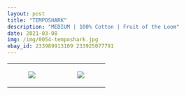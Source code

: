 ```yaml
---
layout: post
title: "TEMPOSHARK"
description: "MEDIUM | 100% Cotton | Fruit of the Loom"
date: 2021-03-08
img: /img/0054-temposhark.jpg
ebay_id: 233989913109 233925077791
---
```




<table style="width:100%;"><tr><td style="vertical-align:top;">
      <figure class="tmblr-full" data-orig-height="2048" data-orig-width="1365" data-orig-src="https://concertshirts.netlify.app/shirts/0054/0054-01.jpg"><img src="https://64.media.tumblr.com/86ffa9e8a01ae111e80c156d024c1740/314eafb2bfcd80d2-79/s540x810/cc0977ecb8dcf6d42df9779e1bf38a5df43416be.jpg" data-orig-height="2048" data-orig-width="1365" data-orig-src="https://concertshirts.netlify.app/shirts/0054/0054-01.jpg"/></figure></td>
    <td style="vertical-align:top;">
      <figure class="tmblr-full" data-orig-height="2048" data-orig-width="1365" data-orig-src="https://concertshirts.netlify.app/shirts/0054/0054-02.jpg"><img src="https://64.media.tumblr.com/8b4f6f15cc32a7ed55d2c0a43318e3e4/314eafb2bfcd80d2-32/s540x810/82622405ae884921dfb11836535100453dd56e6e.jpg" data-orig-height="2048" data-orig-width="1365" data-orig-src="https://concertshirts.netlify.app/shirts/0054/0054-02.jpg"/></figure></td>
  </tr></table>
